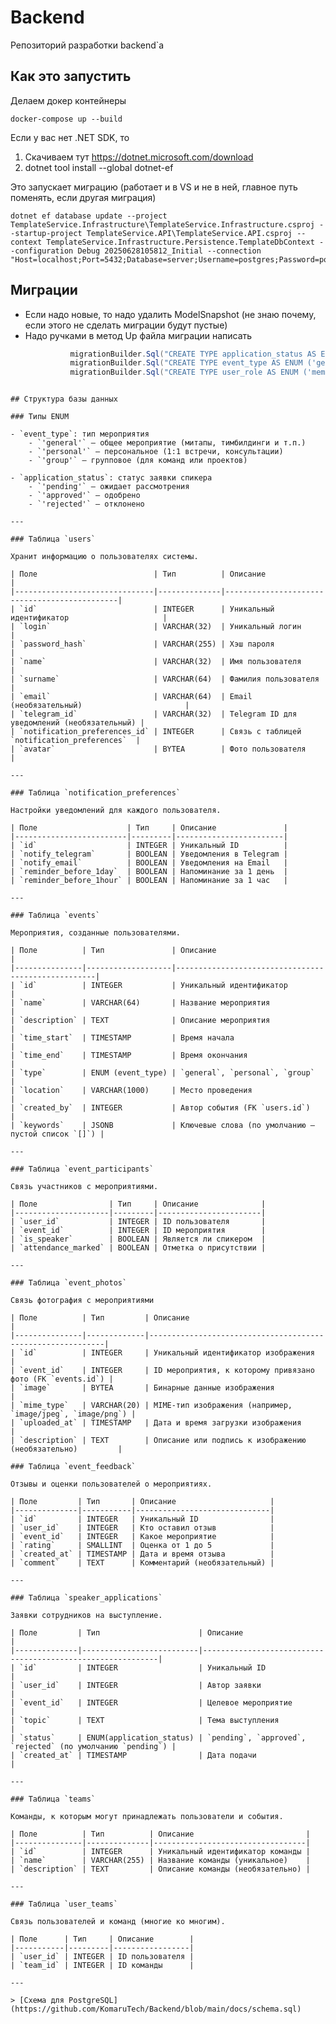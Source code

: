 # Backend

Репозиторий разработки backend`a

## Как это запустить
Делаем докер контейнеры
```shell
docker-compose up --build
```
Если у вас нет .NET SDK, то

1. Скачиваем тут https://dotnet.microsoft.com/download
2. dotnet tool install --global dotnet-ef


Это запускает миграцию (работает и в VS и не в ней, главное путь поменять, если другая миграция)
```shell
dotnet ef database update --project TemplateService.Infrastructure\TemplateService.Infrastructure.csproj --startup-project TemplateService.API\TemplateService.API.csproj --context TemplateService.Infrastructure.Persistence.TemplateDbContext --configuration Debug 20250628105812_Initial --connection "Host=localhost;Port=5432;Database=server;Username=postgres;Password=postgres;Timeout=300"
```

## Миграции

- Если надо новые, то надо удалить ModelSnapshot (не знаю почему, если этого не сделать миграции будут пустые)
- Надо ручками в метод Up файла миграции написать
  ```csharp
            migrationBuilder.Sql("CREATE TYPE application_status AS ENUM ('pending', 'approved', 'rejected');");
            migrationBuilder.Sql("CREATE TYPE event_type AS ENUM ('general', 'personal', 'group');");
            migrationBuilder.Sql("CREATE TYPE user_role AS ENUM ('member', 'manager', 'administrator');");
```

## Структура базы данных

### Типы ENUM

- `event_type`: тип мероприятия
    - `'general'` — общее мероприятие (митапы, тимбилдинги и т.п.)
    - `'personal'` — персональное (1:1 встречи, консультации)
    - `'group'` — групповое (для команд или проектов)

- `application_status`: статус заявки спикера
    - `'pending'` — ожидает рассмотрения
    - `'approved'` — одобрено
    - `'rejected'` — отклонено

---

### Таблица `users`

Хранит информацию о пользователях системы.

| Поле                          | Тип          | Описание                                     |
|-------------------------------|--------------|----------------------------------------------|
| `id`                          | INTEGER      | Уникальный идентификатор                     |
| `login`                       | VARCHAR(32)  | Уникальный логин                             |
| `password_hash`               | VARCHAR(255) | Хэш пароля                                   |
| `name`                        | VARCHAR(32)  | Имя пользователя                             |
| `surname`                     | VARCHAR(64)  | Фамилия пользователя                         |
| `email`                       | VARCHAR(64)  | Email (необязательный)                       |
| `telegram_id`                 | VARCHAR(32)  | Telegram ID для уведомлений (необязательный) |
| `notification_preferences_id` | INTEGER      | Связь с таблицей `notification_preferences`  |
| `avatar`                      | BYTEA        | Фото пользователя                            |

---

### Таблица `notification_preferences`

Настройки уведомлений для каждого пользователя.

| Поле                    | Тип     | Описание               |
|-------------------------|---------|------------------------|
| `id`                    | INTEGER | Уникальный ID          |
| `notify_telegram`       | BOOLEAN | Уведомления в Telegram |
| `notify_email`          | BOOLEAN | Уведомления на Email   |
| `reminder_before_1day`  | BOOLEAN | Напоминание за 1 день  |
| `reminder_before_1hour` | BOOLEAN | Напоминание за 1 час   |

---

### Таблица `events`

Мероприятия, созданные пользователями.

| Поле          | Тип               | Описание                                           |
|---------------|-------------------|----------------------------------------------------|
| `id`          | INTEGER           | Уникальный идентификатор                           |
| `name`        | VARCHAR(64)       | Название мероприятия                               |
| `description` | TEXT              | Описание мероприятия                               |
| `time_start`  | TIMESTAMP         | Время начала                                       |
| `time_end`    | TIMESTAMP         | Время окончания                                    |
| `type`        | ENUM (event_type) | `general`, `personal`, `group`                     |
| `location`    | VARCHAR(1000)     | Место проведения                                   |
| `created_by`  | INTEGER           | Автор события (FK `users.id`)                      |
| `keywords`    | JSONB             | Ключевые слова (по умолчанию — пустой список `[]`) |

---

### Таблица `event_participants`

Связь участников с мероприятиями.

| Поле                | Тип     | Описание              |
|---------------------|---------|-----------------------|
| `user_id`           | INTEGER | ID пользователя       |
| `event_id`          | INTEGER | ID мероприятия        |
| `is_speaker`        | BOOLEAN | Является ли спикером  |
| `attendance_marked` | BOOLEAN | Отметка о присутствии |

---

### Таблица `event_photos`

Связь фотография с мероприятиями

| Поле          | Тип         | Описание                                                   |
|---------------|-------------|------------------------------------------------------------|
| `id`          | INTEGER     | Уникальный идентификатор изображения                       |
| `event_id`    | INTEGER     | ID мероприятия, к которому привязано фото (FK `events.id`) |
| `image`       | BYTEA       | Бинарные данные изображения                                |
| `mime_type`   | VARCHAR(20) | MIME-тип изображения (например, `image/jpeg`, `image/png`) |
| `uploaded_at` | TIMESTAMP   | Дата и время загрузки изображения                          |
| `description` | TEXT        | Описание или подпись к изображению (необязательно)         |

### Таблица `event_feedback`

Отзывы и оценки пользователей о мероприятиях.

| Поле         | Тип       | Описание                     |
|--------------|-----------|------------------------------|
| `id`         | INTEGER   | Уникальный ID                |
| `user_id`    | INTEGER   | Кто оставил отзыв            |
| `event_id`   | INTEGER   | Какое мероприятие            |
| `rating`     | SMALLINT  | Оценка от 1 до 5             |
| `created_at` | TIMESTAMP | Дата и время отзыва          |
| `comment`    | TEXT      | Комментарий (необязательный) |

---

### Таблица `speaker_applications`

Заявки сотрудников на выступление.

| Поле         | Тип                      | Описание                                                   |
|--------------|--------------------------|------------------------------------------------------------|
| `id`         | INTEGER                  | Уникальный ID                                              |
| `user_id`    | INTEGER                  | Автор заявки                                               |
| `event_id`   | INTEGER                  | Целевое мероприятие                                        |
| `topic`      | TEXT                     | Тема выступления                                           |
| `status`     | ENUM(application_status) | `pending`, `approved`, `rejected` (по умолчанию `pending`) |
| `created_at` | TIMESTAMP                | Дата подачи                                                |

---

### Таблица `teams`

Команды, к которым могут принадлежать пользователи и события.

| Поле          | Тип          | Описание                         |
|---------------|--------------|----------------------------------|
| `id`          | INTEGER      | Уникальный идентификатор команды |
| `name`        | VARCHAR(255) | Название команды (уникальное)    |
| `description` | TEXT         | Описание команды (необязательно) |

---

### Таблица `user_teams`

Связь пользователей и команд (многие ко многим).

| Поле      | Тип     | Описание        |
|-----------|---------|-----------------|
| `user_id` | INTEGER | ID пользователя |
| `team_id` | INTEGER | ID команды      |

---

> [Схема для PostgreSQL](https://github.com/KomaruTech/Backend/blob/main/docs/schema.sql)
